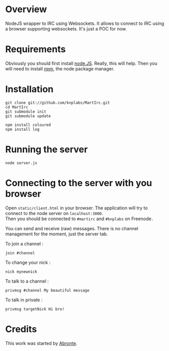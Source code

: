 # Overview

NodeJS wrapper to IRC using Websockets. It allows to connect to IRC using a browser supporting websockets. It's just a POC for now.

# Requirements

Obviously you should first install [node.JS](https://github.com/ry/node). Really, this will help. Then you will need to install [npm](http://npmjs.org/), the node package manager.

# Installation

    git clone git://github.com/knplabs/MartIrc.git
    cd MartIrc
    git submodule init
    git submodule update

    npm install coloured
    npm install log

# Running the server

    node server.js

# Connecting to the server with you browser

Open `static/client.html` in your browser. The application will try to connect to the node server on `localhost:3000`.  
Then you should be connected to `#martirc` and `#knplabs` on Freenode`.`

You can send and receive (raw) messages. There is no channel management for the moment, just the server tab.

To join a channel :

    join #channel

To change your nick :

    nick mynewnick

To talk to a channel :

    privmsg #channel My beautiful message

To talk in private :

    privmsg targetNick Hi bro!


# Credits

This work was started by [Abronte](https://github.com/abronte/WebIRC).
